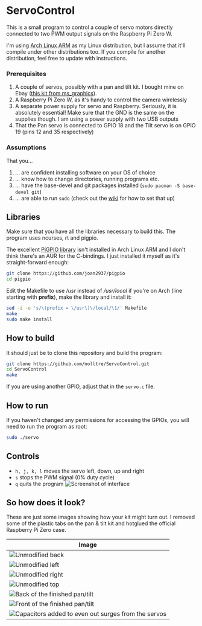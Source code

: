 # ServoControl

This is a small program to control a couple of servo motors directly connected to two PWM output signals on the Raspberry Pi Zero W.

I'm using [Arch Linux ARM](https://archlinuxarm.org/) as my Linux distribution, but I assume that it'll compile under other distributions too.
If you compile for another distribution, feel free to update with instructions.

### Prerequisites
1. A couple of servos, possibly with a pan and tilt kit. I bought mine on Ebay ([this kit from ms_graphics](https://www.ebay.co.uk/itm/263327419556)).
1. A Raspberry Pi Zero W, as it's handy to control the camera wirelessly
1. A separate power supply for servo and Raspberry. Seriously, it is absolutely essential! Make sure that the GND is the same on the supplies though. I am using a power supply with two USB outputs
1. That the Pan servo is connected to GPIO 18 and the Tilt servo is on GPIO 19 (pins 12 and 35 respectively)

### Assumptions
That you...
1. ... are confident installing software on your OS of choice
1. ... know how to change directories, running programs etc.
1. ... have the base-devel and git packages installed (`sudo pacman -S base-devel git`)
1. ... are able to run `sudo` (check out the [wiki](https://wiki.archlinux.org/index.php/sudo) for how to set that up)

## Libraries
Make sure that you have all the libraries necessary to build this. The program uses ncurses, rt and pigpio.

The excellent [PiGPIO library](http://abyz.me.uk/rpi/pigpio/) isn't installed in Arch Linux ARM and I don't think there's an AUR for the C-bindings. I just installed it myself as it's straight-forward enough:
```bash
git clone https://github.com/joan2937/pigpio
cd pigpio
```

Edit the Makefile to use */usr* instead of */usr/local* if you're on Arch (line starting with **prefix**), make the library and install it:
```bash
sed -i -e 's/\(prefix = \/usr\)\/local/\1/' Makefile
make
sudo make install
```

## How to build
It should just be to clone this repository and build the program:
```bash
git clone https://github.com/nolltre/ServoControl.git
cd ServoControl
make
```

If you are using another GPIO, adjust that in the `servo.c` file.

## How to run
If you haven't changed any permissions for accessing the GPIOs, you will need to run the program as root:
```bash
sudo ./servo
```

## Controls
* `h, j, k, l` moves the servo left, down, up and right
* `s` stops the PWM signal (0% duty cycle)
* `q` quits the program
![Screenshot of interface](images/Screenshot.png)

## So how does it look?
These are just some images showing how your kit might turn out. I removed some of the plastic tabs on the pan & tilt kit and hotglued the official Raspberry Pi Zero case.

|Image|
|-----|
|![Unmodified back](images/UnmodifiedBack.jpg)|
|![Unmodified left](images/UnmodifiedLeft.jpg)|
|![Unmodified right](images/UnmodifiedRight.jpg)|
|![Unmodified top](images/UnmodifiedTop.jpg)|
|![Back of the finished pan/tilt](images/Back.jpg)|
|![Front of the finished pan/tilt](images/Front.jpg)|
|![Capacitors added to even out surges from the servos](images/ServoCaps.jpg)|
